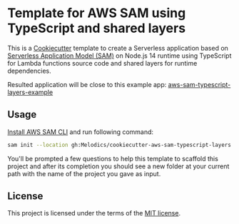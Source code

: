 
# Template for AWS SAM using TypeScript and shared layers

This is a [Cookiecutter](https://github.com/audreyr/cookiecutter) template to create a Serverless application based on [Serverless Application Model (SAM)](https://aws.amazon.com/serverless/sam/) on Node.js 14 runtime using TypeScript for Lambda functions source code and shared layers for runtime dependencies.

Resulted application will be close to this example app: [aws-sam-typescript-layers-example](https://github.com/Envek/aws-sam-typescript-layers-example/)

## Usage

[Install AWS SAM CLI](https://docs.aws.amazon.com/serverless-application-model/latest/developerguide/serverless-sam-cli-install.html) and run following command:

```sh
sam init --location gh:Melodics/cookiecutter-aws-sam-typescript-layers
```

You'll be prompted a few questions to help this template to scaffold this project and after its completion you should see a new folder at your current path with the name of the project you gave as input.

## License

This project is licensed under the terms of the [MIT license](https://opensource.org/licenses/MIT).
